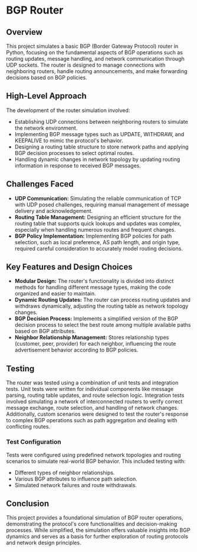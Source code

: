 # BGP Router

## Overview

This project simulates a basic BGP (Border Gateway Protocol) router in Python, focusing on the fundamental aspects of BGP operations such as routing updates, message handling, and network communication through UDP sockets. The router is designed to manage connections with neighboring routers, handle routing announcements, and make forwarding decisions based on BGP policies.

## High-Level Approach

The development of the router simulation involved:

- Establishing UDP connections between neighboring routers to simulate the network environment.
- Implementing BGP message types such as UPDATE, WITHDRAW, and KEEPALIVE to mimic the protocol's behavior.
- Designing a routing table structure to store network paths and applying BGP decision processes to select optimal routes.
- Handling dynamic changes in network topology by updating routing information in response to received BGP messages.

## Challenges Faced

- **UDP Communication:** Simulating the reliable communication of TCP with UDP posed challenges, requiring manual management of message delivery and acknowledgement.
- **Routing Table Management:** Designing an efficient structure for the routing table that supports quick lookups and updates was complex, especially when handling numerous routes and frequent changes.
- **BGP Policy Implementation:** Implementing BGP policies for path selection, such as local preference, AS path length, and origin type, required careful consideration to accurately model routing decisions.

## Key Features and Design Choices

- **Modular Design:** The router's functionality is divided into distinct methods for handling different message types, making the code organized and easier to maintain.
- **Dynamic Routing Updates:** The router can process routing updates and withdraws dynamically, adjusting the routing table as network topology changes.
- **BGP Decision Process:** Implements a simplified version of the BGP decision process to select the best route among multiple available paths based on BGP attributes.
- **Neighbor Relationship Management:** Stores relationship types (customer, peer, provider) for each neighbor, influencing the route advertisement behavior according to BGP policies.

## Testing

The router was tested using a combination of unit tests and integration tests. Unit tests were written for individual components like message parsing, routing table updates, and route selection logic. Integration tests involved simulating a network of interconnected routers to verify correct message exchange, route selection, and handling of network changes. Additionally, custom scenarios were designed to test the router's response to complex BGP operations such as path aggregation and dealing with conflicting routes.

### Test Configuration

Tests were configured using predefined network topologies and routing scenarios to simulate real-world BGP behavior. This included testing with:

- Different types of neighbor relationships.
- Various BGP attributes to influence path selection.
- Simulated network failures and route withdrawals.

## Conclusion

This project provides a foundational simulation of BGP router operations, demonstrating the protocol's core functionalities and decision-making processes. While simplified, the simulation offers valuable insights into BGP dynamics and serves as a basis for further exploration of routing protocols and network design principles.
